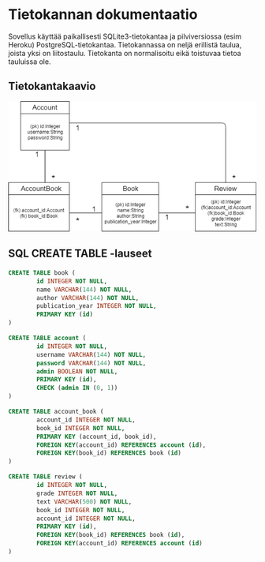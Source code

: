 # Tietokannan dokumentaatio

Sovellus käyttää paikallisesti SQLite3-tietokantaa ja pilviversiossa (esim Heroku) PostgreSQL-tietokantaa. Tietokannassa on neljä erillistä taulua, joista yksi on liitostaulu. Tietokanta on normalisoitu eikä toistuvaa tietoa tauluissa ole.  

## Tietokantakaavio

<img src="https://github.com/guotin/tietokantasovellus/blob/master/documentation/database_chart.png">

## SQL CREATE TABLE -lauseet

~~~~sql
CREATE TABLE book (
        id INTEGER NOT NULL,
        name VARCHAR(144) NOT NULL,
        author VARCHAR(144) NOT NULL,
        publication_year INTEGER NOT NULL,
        PRIMARY KEY (id)
)
~~~~

~~~~sql
CREATE TABLE account (
        id INTEGER NOT NULL,
        username VARCHAR(144) NOT NULL,
        password VARCHAR(144) NOT NULL,
        admin BOOLEAN NOT NULL,
        PRIMARY KEY (id),
        CHECK (admin IN (0, 1))
)
~~~~

~~~~sql
CREATE TABLE account_book (
        account_id INTEGER NOT NULL,
        book_id INTEGER NOT NULL,
        PRIMARY KEY (account_id, book_id),
        FOREIGN KEY(account_id) REFERENCES account (id),
        FOREIGN KEY(book_id) REFERENCES book (id)
)
~~~~

~~~~sql
CREATE TABLE review (
        id INTEGER NOT NULL,
        grade INTEGER NOT NULL,
        text VARCHAR(500) NOT NULL,
        book_id INTEGER NOT NULL,
        account_id INTEGER NOT NULL,
        PRIMARY KEY (id),
        FOREIGN KEY(book_id) REFERENCES book (id),
        FOREIGN KEY(account_id) REFERENCES account (id)
)
~~~~
